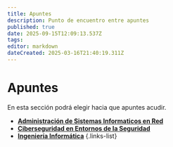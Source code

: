 ```yaml
---
title: Apuntes
description: Punto de encuentro entre apuntes
published: true
date: 2025-09-15T12:09:13.537Z
tags: 
editor: markdown
dateCreated: 2025-03-16T21:40:19.311Z
---
```


# Apuntes
En esta sección podrá elegir hacia que apuntes acudir.
- [**Administración de Sistemas Informaticos en Red**](/apuntes/asir)
- [**Ciberseguridad en Entornos de la Seguridad**](/apuntes/ciber)
- [**Ingeniería Informática**](/apuntes/carrera)
  {.links-list}